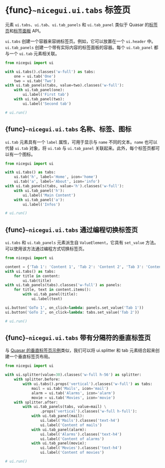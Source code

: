 # {func}`~nicegui.ui.tabs` 标签页

元素 `ui.tabs`、`ui.tab`、`ui.tab_panels` 和 `ui.tab_panel` 类似于 Quasar 的[标签页](https://quasar.dev/vue-components/tabs)和[标签面板](https://quasar.dev/vue-components/tab-panels%3E) API。

`ui.tabs` 创建一个容器来容纳标签页。例如，它可以放置在一个 `ui.header` 中。`ui.tab_panels` 创建一个带有实际内容的标签面板的容器。每个 `ui.tab_panel` 都与一个 `ui.tab` 元素相关联。

```python
from nicegui import ui

with ui.tabs().classes('w-full') as tabs:
    one = ui.tab('One')
    two = ui.tab('Two')
with ui.tab_panels(tabs, value=two).classes('w-full'):
    with ui.tab_panel(one):
        ui.label('First tab')
    with ui.tab_panel(two):
        ui.label('Second tab')

# ui.run()
```

## {func}`~nicegui.ui.tabs` 名称、标签、图标

`ui.tab` 元素具有一个 `label` 属性，可用于显示与 `name` 不同的文本。`name` 也可以代替 `ui.tab` 对象，将 `ui.tab` 与 `ui.tab_panel` 关联起来。此外，每个标签页都可以有一个图标。

```python
from nicegui import ui

with ui.tabs() as tabs:
    ui.tab('h', label='Home', icon='home')
    ui.tab('a', label='About', icon='info')
with ui.tab_panels(tabs, value='h').classes('w-full'):
    with ui.tab_panel('h'):
        ui.label('Main Content')
    with ui.tab_panel('a'):
        ui.label('Infos')

# ui.run()
```

## {func}`~nicegui.ui.tabs` 通过编程切换标签页

`ui.tabs` 和 `ui.tab_panels` 元素派生自 `ValueElement`，它具有 `set_value` 方法。可以使用该方法通过编程方式切换标签页。

```python
from nicegui import ui

content = {'Tab 1': 'Content 1', 'Tab 2': 'Content 2', 'Tab 3': 'Content 3'}
with ui.tabs() as tabs:
    for title in content:
        ui.tab(title)
with ui.tab_panels(tabs).classes('w-full') as panels:
    for title, text in content.items():
        with ui.tab_panel(title):
            ui.label(text)

ui.button('GoTo 1', on_click=lambda: panels.set_value('Tab 1'))
ui.button('GoTo 2', on_click=lambda: tabs.set_value('Tab 2'))

# ui.run()
```

## {func}`~nicegui.ui.tabs` 带有分隔符的垂直标签页

与 [Quasar 的垂直标签页示例](https://quasar.dev/vue-components/tabs#vertical)类似，我们可以将 ui.splitter 和 tab 元素结合起来创建一个垂直标签页布局。

```python
from nicegui import ui

with ui.splitter(value=30).classes('w-full h-56') as splitter:
    with splitter.before:
        with ui.tabs().props('vertical').classes('w-full') as tabs:
            mail = ui.tab('Mails', icon='mail')
            alarm = ui.tab('Alarms', icon='alarm')
            movie = ui.tab('Movies', icon='movie')
    with splitter.after:
        with ui.tab_panels(tabs, value=mail) \
                .props('vertical').classes('w-full h-full'):
            with ui.tab_panel(mail):
                ui.label('Mails').classes('text-h4')
                ui.label('Content of mails')
            with ui.tab_panel(alarm):
                ui.label('Alarms').classes('text-h4')
                ui.label('Content of alarms')
            with ui.tab_panel(movie):
                ui.label('Movies').classes('text-h4')
                ui.label('Content of movies')

# ui.run()
```
